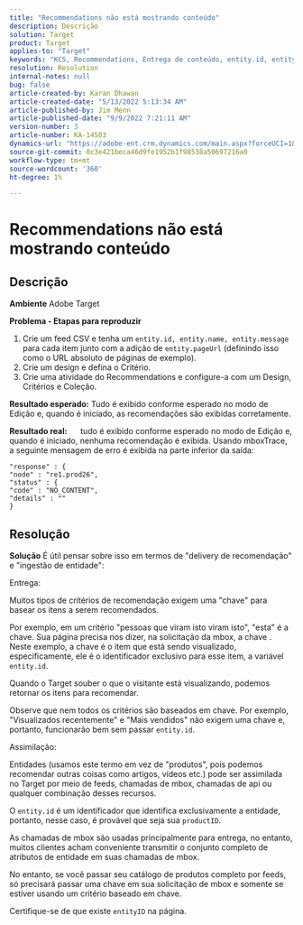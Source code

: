 ```yaml
---
title: "Recommendations não está mostrando conteúdo"
description: Descrição
solution: Target
product: Target
applies-to: "Target"
keywords: "KCS, Recommendations, Entrega de conteúdo, entity.id, entityID, productID, chave, identificador"
resolution: Resolution
internal-notes: null
bug: false
article-created-by: Karan Dhawan
article-created-date: "5/13/2022 5:13:34 AM"
article-published-by: Jim Menn
article-published-date: "9/9/2022 7:21:11 AM"
version-number: 3
article-number: KA-14503
dynamics-url: "https://adobe-ent.crm.dynamics.com/main.aspx?forceUCI=1&pagetype=entityrecord&etn=knowledgearticle&id=45c52a6f-7bd2-ec11-a7b5-00224809c101"
source-git-commit: 0c3e421beca46d9fe1952b1f98538a50697216a0
workflow-type: tm+mt
source-wordcount: '360'
ht-degree: 1%

---
```


# Recommendations não está mostrando conteúdo

## Descrição


<b>Ambiente</b>
Adobe Target

<b>Problema - Etapas para reproduzir</b>

1. Crie um feed CSV e tenha um `entity.id, entity.name, entity.message` para cada item junto com a adição de `entity.pageUrl` (definindo isso como o URL absoluto de páginas de exemplo).
2. Crie um design e defina o Critério.
3. Crie uma atividade do Recommendations e configure-a com um Design, Critérios e Coleção.


<b>Resultado esperado:</b>
Tudo é exibido conforme esperado no modo de Edição e, quando é iniciado, as recomendações são exibidas corretamente.

<b>Resultado real:</b>
&#x200B; &#x200B; &#x200B; &#x200B; &#x200B; tudo é exibido conforme esperado no modo de Edição e, quando é iniciado, nenhuma recomendação é exibida.
Usando mboxTrace, a seguinte mensagem de erro é exibida na parte inferior da saída:

```
"response" : {
"node" : "re1.prod26",
"status" : {
"code" : "NO_CONTENT",
"details" : ""
}
```

## Resolução


<b>Solução</b>
É útil pensar sobre isso em termos de &quot;delivery de recomendação&quot; e &quot;ingestão de entidade&quot;:



Entrega:

Muitos tipos de critérios de recomendação exigem uma &quot;chave&quot; para basear os itens a serem recomendados.

Por exemplo, em um critério &quot;pessoas que viram isto viram isto&quot;, &quot;esta&quot; é a chave. Sua página precisa nos dizer, na solicitação da mbox, a chave . Neste exemplo, a chave é o item que está sendo visualizado, especificamente, ele é o identificador exclusivo para esse item, a variável `entity.id`.

Quando o Target souber o que o visitante está visualizando, podemos retornar os itens para recomendar.

Observe que nem todos os critérios são baseados em chave. Por exemplo, &quot;Visualizados recentemente&quot; e &quot;Mais vendidos&quot; não exigem uma chave e, portanto, funcionarão bem sem passar `entity.id`.



Assimilação:

Entidades (usamos este termo em vez de &quot;produtos&quot;, pois podemos recomendar outras coisas como artigos, vídeos etc.) pode ser assimilada no Target por meio de feeds, chamadas de mbox, chamadas de api ou qualquer combinação desses recursos.

O `entity.id` é um identificador que identifica exclusivamente a entidade, portanto, nesse caso, é provável que seja sua `productID`.

As chamadas de mbox são usadas principalmente para entrega, no entanto, muitos clientes acham conveniente transmitir o conjunto completo de atributos de entidade em suas chamadas de mbox.

No entanto, se você passar seu catálogo de produtos completo por feeds, só precisará passar uma chave em sua solicitação de mbox e somente se estiver usando um critério baseado em chave.



Certifique-se de que existe `entityID` na página.
